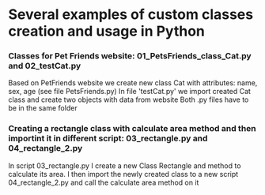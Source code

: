 <h1> Several examples of custom classes creation and usage in Python </h1>

<h3> Classes for Pet Friends website: 01_PetsFriends_class_Cat.py and 02_testCat.py </h3>
Based on PetFriends website we create new class Cat with attributes: name, sex, age (see file PetsFriends.py)
In file 'testCat.py' we import created Cat class and create two objects with data from website
Both .py files have to be in the same folder

<h3> Creating a rectangle class with calculate area method and then importint it in different script: 03_rectangle.py and 04_rectangle_2.py </h3>
In script 03_rectangle.py I create a new Class Rectangle and method to calculate its area.
I then import the newly created class to a new script 04_rectangle_2.py and call the calculate area method on it

